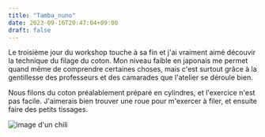 ```yaml
---
title: "Tamba_nuno"
date: 2023-09-16T20:47:04+09:00
draft: false
---
```


Le troisième jour du workshop touche à sa fin et j'ai vraiment aimé découvir la
technique du filage du coton.
Mon niveau faible en japonais me permet quand même de comprendre certaines choses,
mais c'est surtout grâce à la gentillesse des professeurs et des camarades que
l'atelier se déroule bien.

Nous filons du coton préalablement préparé en cylindres, et l'exercice n'est pas
facile. J'aimerais bien trouver une roue pour m'exercer à filer, et ensuite faire des
petits tissages.

![image d'un chili](/chili.jpg)

